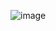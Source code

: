 
![image](https://user-images.githubusercontent.com/69143434/144710118-5f2c00d3-577d-4671-9a36-497eb71ad29f.png)
